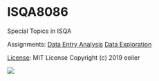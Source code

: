 # ISQA8086
Special Topics in ISQA

Assignments:
[Data Entry Analysis]()
[Data Exploration]()

[License](https://github.com/eeiler/ISQA8086/blob/master/LICENSE):
MIT License
Copyright (c) 2019 eeiler

![](https://mk0teamcolorcodtgc6i.kinstacdn.com/wp-content/uploads/2018/04/nebraska_omaha_background_color.png)
